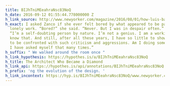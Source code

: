 ```yaml
---
title: BIJhTniMEeahraNsc83NoQ
h_date: 2016-09-12 01:55:44.778000000 Z
h_link_source: http://www.newyorker.com/magazine/2016/08/01/how-luis-barragan-became-a-diamond
h_exact: I asked Zanco if she ever felt bored by what appeared to be painstaking,
  lonely work. “Bored?” she said. “Never. But I was in despair often.” She went on,
  “I’m a self-doubting person by nature. I’m not a genius. I am a working horse. I
  know that. And still, after all these years, I have so little to show. It’s demoralizing
  to be confronted with such criticism and aggressions. Am I doing something wrong?
  I have asked myself that many times.”
h_suffix: " We walked around the room once "
h_link_hypothesis: https://hypothes.is/a/BIJhTniMEeahraNsc83NoQ
h_title: The Architect Who Became a Diamond
h_link_api: https://hypothes.is/api/annotations/BIJhTniMEeahraNsc83NoQ
h_prefix: 'ng the evolution of the design. '
h_link_incontext: https://hyp.is/BIJhTniMEeahraNsc83NoQ/www.newyorker.com/magazine/2016/08/01/how-luis-barragan-became-a-diamond
---
```



